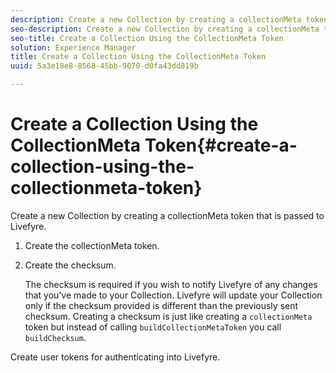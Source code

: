 ```yaml
---
description: Create a new Collection by creating a collectionMeta token that is passed to Livefyre.
seo-description: Create a new Collection by creating a collectionMeta token that is passed to Livefyre.
seo-title: Create a Collection Using the CollectionMeta Token
solution: Experience Manager
title: Create a Collection Using the CollectionMeta Token
uuid: 5a3e18e8-8568-45bb-9070-d0fa43dd819b

---
```


# Create a Collection Using the CollectionMeta Token{#create-a-collection-using-the-collectionmeta-token}

Create a new Collection by creating a collectionMeta token that is passed to Livefyre.

1. Create the collectionMeta token.
1. Create the checksum.

   The checksum is required if you wish to notify Livefyre of any changes that you’ve made to your Collection. Livefyre will update your Collection only if the checksum provided is different than the previously sent checksum. Creating a checksum is just like creating a `collectionMeta` token but instead of calling `buildCollectionMetaToken` you call `buildChecksum`.

Create user tokens for authenticating into Livefyre.